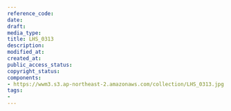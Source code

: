 ```yaml
---
reference_code: 
date: 
draft: 
media_type: 
title: LHS_0313
description: 
modified_at: 
created_at: 
public_access_status: 
copyright_status: 
components:
- https://wwm3.s3.ap-northeast-2.amazonaws.com/collection/LHS_0313.jpg
tags:
- 
---
```

